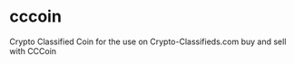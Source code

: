 cccoin
======

Crypto Classified Coin for the use on Crypto-Classifieds.com buy and sell with CCCoin
